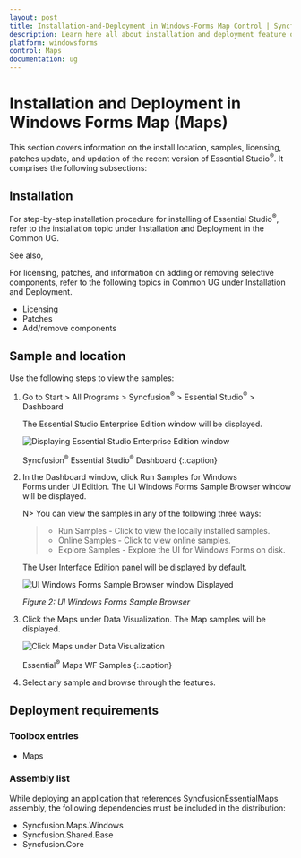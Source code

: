 ```yaml
---
layout: post
title: Installation-and-Deployment in Windows-Forms Map Control | Syncfusion<sup>®</sup>
description: Learn here all about installation and deployment feature of Syncfusion<sup>®</sup> Windows Forms Map (Maps) control and more.
platform: windowsforms
control: Maps
documentation: ug
---
```


# Installation and Deployment in Windows Forms Map (Maps)

This section covers information on the install location, samples, licensing, patches update, and updation of the recent version of Essential Studio<sup>®</sup>. It comprises the following subsections:



## Installation

For step-by-step installation procedure for installing of Essential Studio<sup>®</sup>, refer to the installation topic under Installation and Deployment in the Common UG.



See also,

For licensing, patches, and information on adding or removing selective components, refer to the following topics in Common UG under Installation and Deployment.



* Licensing
* Patches
* Add/remove components



## Sample and location

Use the following steps to view the samples:



1. Go to Start > All Programs > Syncfusion<sup>®</sup> > Essential Studio<sup>®</sup> <version number> > Dashboard

      The Essential Studio Enterprise Edition window will be displayed.

      ![Displaying Essential Studio Enterprise Edition window](Installation-and-Deployment_images/Installation-and-Deployment_img1.png)       
	  
	  Syncfusion<sup>®</sup> Essential Studio<sup>®</sup> Dashboard
      {:.caption}
	  
2. In the Dashboard window, click Run Samples for Windows Forms under UI Edition. The UI Windows Forms Sample Browser window will be displayed.

      N> You can view the samples in any of the following three ways:
      > * Run Samples - Click to view the locally installed samples.
      > * Online Samples - Click to view online samples.
      > * Explore Samples - Explore the UI for Windows Forms on disk.
	  
      The User Interface Edition panel will be displayed by default.
	  
	  ![UI Windows Forms Sample Browser window Displayed](Installation-and-Deployment_images/Installation-and-Deployment_img2.png)

      _Figure 2: UI Windows Forms Sample Browser_

3. Click the Maps under Data Visualization. The Map samples will be displayed.

   ![Click Maps under Data Visualization](Installation-and-Deployment_images/Installation-and-Deployment_img3.png)

   Essential<sup>®</sup> Maps WF Samples
   {:.caption}
   
4. Select any sample and browse through the features. 


## Deployment requirements



### Toolbox entries



* Maps



### Assembly list

While deploying an application that references SyncfusionEssentialMaps assembly, the following dependencies must be included in the distribution:



* Syncfusion.Maps.Windows
* Syncfusion.Shared.Base
* Syncfusion.Core